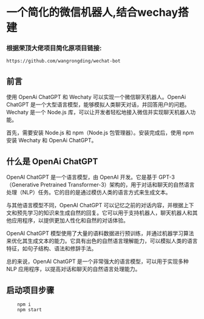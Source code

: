 # 一个简化的微信机器人,结合wechay搭建

### 根据荣顶大佬项目简化原项目链接:
    https://github.com/wangrongding/wechat-bot

## 前言

使用 OpenAi ChatGPT 和 Wechaty 可以实现一个微信聊天机器人。OpenAi ChatGPT 是一个大型语言模型，能够模拟人类聊天对话，并回答用户的问题。Wechaty 是一个 Node.js 库，可以让开发者轻松地接入微信并实现聊天机器人功能。

首先，需要安装 Node.js 和 npm（Node.js 包管理器）。安装完成后，使用 npm 安装 Wechaty 和 OpenAi ChatGPT。

## 什么是 OpenAi ChatGPT

OpenAI ChatGPT 是一个语言模型，由 OpenAI 开发。它是基于 GPT-3（Generative Pretrained Transformer-3）架构的，用于对话和聊天的自然语言处理（NLP）任务。它的目的是通过模仿人类的语言方式来生成文本。

与其他语言模型不同，OpenAI ChatGPT 可以记忆之前的对话内容，并根据上下文和预先学习的知识来生成自然的回复。它可以用于支持机器人，聊天机器人和其他应用程序，以提供更加人性化和自然的对话体验。

OpenAI ChatGPT 模型使用了大量的语料数据进行预训练，并通过机器学习算法来优化其生成文本的能力。它具有出色的自然语言理解能力，可以模拟人类的语言特征，如句子结构、语法和修辞手法。

总的来说，OpenAI ChatGPT 是一个非常强大的语言模型，可以用于实现多种 NLP 应用程序，以提高对话和聊天的自然语言处理能力。

## 启动项目步骤
```
    npm i
    npm start 
```
